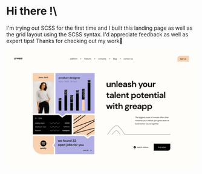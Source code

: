 # Hi there !\\

I'm trying out SCSS for the first time and I built this landing page as well as the grid layout using the SCSS syntax.
I'd appreciate feedback as well as expert tips!
Thanks for checking out my work💜

![Landing page design](/design/landing-page.png)
